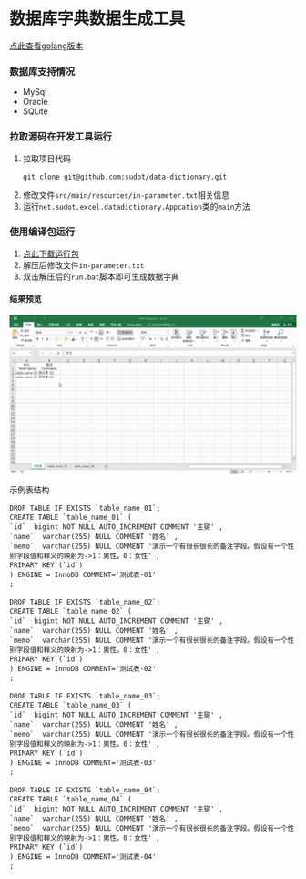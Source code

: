 # 数据库字典数据生成工具

[点此查看golang版本](https://github.com/sudot/data-dictionary/tree/go)

### 数据库支持情况
- MySql
- Oracle
- SQLite

### 拉取源码在开发工具运行
1. 拉取项目代码
    ```
    git clone git@github.com:sudot/data-dictionary.git
    ```
2. 修改文件`src/main/resources/in-parameter.txt`相关信息
3. 运行`net.sudot.excel.datadictionary.Appcation`类的`main`方法

### 使用编译包运行
1. [点此下载运行包](https://github.com/sudot/data-dictionary/releases/download/v1.1/data-dictionary-1.1-release.zip)
2. 解压后修改文件`in-parameter.txt`
3. 双击解压后的`run.bat`脚本即可生成数据字典

#### 结果预览
![image](images/data-dictionary.gif)

示例表结构
```
DROP TABLE IF EXISTS `table_name_01`;
CREATE TABLE `table_name_01` (
`id`  bigint NOT NULL AUTO_INCREMENT COMMENT '主键' ,
`name`  varchar(255) NULL COMMENT '姓名' ,
`memo`  varchar(255) NULL COMMENT '演示一个有很长很长的备注字段。假设有一个性别字段值和释义的映射为->1：男性，0：女性' ,
PRIMARY KEY (`id`)
) ENGINE = InnoDB COMMENT='测试表-01'
;

DROP TABLE IF EXISTS `table_name_02`;
CREATE TABLE `table_name_02` (
`id`  bigint NOT NULL AUTO_INCREMENT COMMENT '主键' ,
`name`  varchar(255) NULL COMMENT '姓名' ,
`memo`  varchar(255) NULL COMMENT '演示一个有很长很长的备注字段。假设有一个性别字段值和释义的映射为->1：男性，0：女性' ,
PRIMARY KEY (`id`)
) ENGINE = InnoDB COMMENT='测试表-02'
;

DROP TABLE IF EXISTS `table_name_03`;
CREATE TABLE `table_name_03` (
`id`  bigint NOT NULL AUTO_INCREMENT COMMENT '主键' ,
`name`  varchar(255) NULL COMMENT '姓名' ,
`memo`  varchar(255) NULL COMMENT '演示一个有很长很长的备注字段。假设有一个性别字段值和释义的映射为->1：男性，0：女性' ,
PRIMARY KEY (`id`)
) ENGINE = InnoDB COMMENT='测试表-03'
;

DROP TABLE IF EXISTS `table_name_04`;
CREATE TABLE `table_name_04` (
`id`  bigint NOT NULL AUTO_INCREMENT COMMENT '主键' ,
`name`  varchar(255) NULL COMMENT '姓名' ,
`memo`  varchar(255) NULL COMMENT '演示一个有很长很长的备注字段。假设有一个性别字段值和释义的映射为->1：男性，0：女性' ,
PRIMARY KEY (`id`)
) ENGINE = InnoDB COMMENT='测试表-04'
;
```
